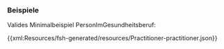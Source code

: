 ### Beispiele

Valides Minimalbeispiel PersonImGesundheitsberuf:

{{xml:Resources/fsh-generated/resources/Practitioner-practitioner.json}}